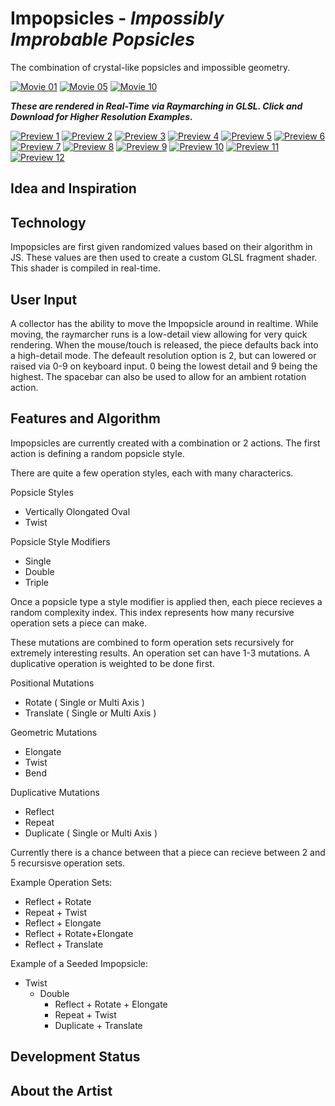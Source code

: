 # **Impopsicles** - *Impossibly Improbable Popsicles*
The combination of crystal-like popsicles and impossible geometry.

[![Movie 01](./videos/01.gif)](./videos/01.mp4)
[![Movie 05](./videos/05.gif)](./videos/05.mp4)
[![Movie 10](./videos/10.gif)](./videos/10.mp4)

***These are rendered in Real-Time via Raymarching in GLSL. Click and Download for Higher Resolution Examples.***

[![Preview 1](./thumbnails/01_thumb.png)](./full/01.png)
[![Preview 2](./thumbnails/02_thumb.png)](./full/02.png)
[![Preview 3](./thumbnails/03_thumb.png)](./full/03.png)
[![Preview 4](./thumbnails/04_thumb.png)](./full/04.png)
[![Preview 5](./thumbnails/05_thumb.png)](./full/05.png)
[![Preview 6](./thumbnails/06_thumb.png)](./full/06.png)
[![Preview 7](./thumbnails/07_thumb.png)](./full/07.png)
[![Preview 8](./thumbnails/08_thumb.png)](./full/08.png)
[![Preview 9](./thumbnails/09_thumb.png)](./full/09.png)
[![Preview 10](./thumbnails/10_thumb.png)](./full/10.png)
[![Preview 11](./thumbnails/11_thumb.png)](./full/11.png)
[![Preview 12](./thumbnails/12_thumb.png)](./full/12.png)

## Idea and Inspiration

## Technology
Impopsicles are first given randomized values based on their algorithm in JS. These values are then used to create a custom GLSL fragment shader. This shader is compiled in real-time. 

## User Input
A collector has the ability to move the Impopsicle around in realtime. While moving, the raymarcher runs is a low-detail view allowing for very quick rendering. When the mouse/touch is released, the piece defaults back into a high-detail mode. The defeault resolution option is 2, but can lowered or raised via 0-9 on keyboard input. 0 being the lowest detail and 9 being the highest. The spacebar can also be used to allow for an ambient rotation action.

## Features and Algorithm

Impopsicles are currently created with a combination or 2 actions. The first action is defining a random popsicle style.

There are quite a few operation styles, each with many characterics.

Popsicle Styles
  - Vertically Olongated Oval
  - Twist

Popsicle Style Modifiers
  - Single
  - Double
  - Triple

Once a popsicle type a style modifier is applied then, each piece recieves a random complexity index. This index represents how many recursive operation sets a piece can make. 

These mutations are combined to form operation sets recursively for extremely interesting results. An operation set can have 1-3 mutations. A duplicative operation is weighted to be done first.

Positional Mutations
  - Rotate ( Single or Multi Axis )
  - Translate ( Single or Multi Axis )

Geometric Mutations
  - Elongate
  - Twist
  - Bend

Duplicative Mutations
  - Reflect
  - Repeat
  - Duplicate ( Single or Multi Axis )

Currently there is a chance between that a piece can recieve between 2 and 5 recursisve operation sets.

Example Operation Sets:
  - Reflect + Rotate
  - Repeat + Twist
  - Reflect + Elongate
  - Reflect + Rotate+Elongate
  - Reflect + Translate

Example of a Seeded Impopsicle:
  - Twist
    - Double
      - Reflect + Rotate + Elongate
      - Repeat + Twist
      - Duplicate + Translate

## Development Status


## About the Artist
